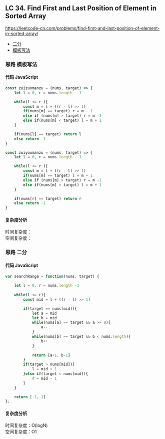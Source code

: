 ## LC 34. Find First and Last Position of Element in Sorted Array
https://leetcode-cn.com/problems/find-first-and-last-position-of-element-in-sorted-array/
- [二分](#思路-二分)
- [模板写法](#思路-模板写法)
### 思路 模板写法

#### 代码 JavaScript

```JavaScript
const zuizuomanzu = (nums, target) => {
    let l = 0, r = nums.length - 1

    while(l <= r ){
        const m = l + ((r - l) >> 1)
        if(nums[m] == target) r = m - 1
        else if (nums[m] > target) r = m -1
        else if(nums[m] < target) l = m + 1
    }

    if(nums[l] == target) return l
    else return -1
}

const zuiyoumanzu = (nums, target) => {
    let l = 0, r = nums.length - 1

    while(l <= r ){
        const m = l + ((r - l) >> 1)
        if(nums[m] == target) l = m + 1
        else if (nums[m] > target) r = m -1
        else if(nums[m] < target) l = m + 1
    }

    if(nums[r] == target) return r
    else return -1
}

```

#### 复杂度分析
时间复杂度： </br>
空间复杂度：
### 思路 二分

#### 代码 JavaScript

```JavaScript
var searchRange = function(nums, target) {
    
    let l = 0, r = nums.length -1 
    
    while(l <= r){
        const mid = l + ((r - l) >> 1)

        if(target == nums[mid]){
            let a = mid 
            let b = mid 
            while(nums[a] == target && a >= 0){
                a--
            }
            while(nums[b] == target && b < nums.length){
                b++
            }
            
            return [a+1, b-1]
        }
        if(target > nums[mid]){
            l = mid + 1
        }else if(target < nums[mid]){
            r = mid - 1
        }
    }

    return [-1,-1]
};

```

#### 复杂度分析
时间复杂度：O(logN) </br>
空间复杂度：O1
